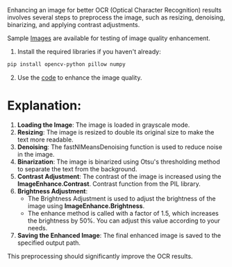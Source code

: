 Enhancing an image for better OCR (Optical Character Recognition) results involves several steps to preprocess the image, such as resizing, denoising, binarizing, and applying contrast adjustments.

Sample [Images](../dataset/images/) are available for testing of image quality enhancement.

1. Install the required libraries if you haven't already:

```bash
pip install opencv-python pillow numpy
```

2. Use the [code](../preprocessing/preprocessing.py) to enhance the image quality.


# Explanation:
1. **Loading the Image**: The image is loaded in grayscale mode.
2. **Resizing**: The image is resized to double its original size to make the text more readable.
3. **Denoising**: The fastNlMeansDenoising function is used to reduce noise in the image.
4. **Binarization**: The image is binarized using Otsu's thresholding method to separate the text from the background.
5. **Contrast Adjustment**: The contrast of the image is increased using the **ImageEnhance.Contrast**. Contrast function from the PIL library.
6. **Brightness Adjustment**: 
    - The Brightness Adjustment is used to adjust the brightness of the image using **ImageEnhance.Brightness**.
    - The enhance method is called with a factor of 1.5, which increases the brightness by 50%. You can adjust this value according to your needs.
7. **Saving the Enhanced Image**: The final enhanced image is saved to the specified output path.

This preprocessing should significantly improve the OCR results.
